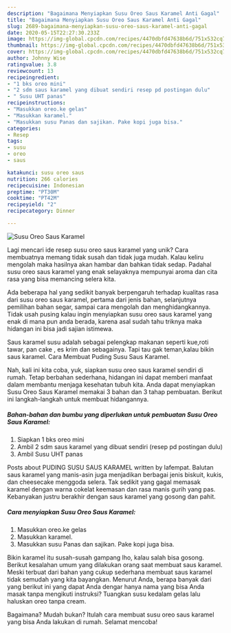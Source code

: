 ```yaml
---
description: "Bagaimana Menyiapkan Susu Oreo Saus Karamel Anti Gagal"
title: "Bagaimana Menyiapkan Susu Oreo Saus Karamel Anti Gagal"
slug: 2689-bagaimana-menyiapkan-susu-oreo-saus-karamel-anti-gagal
date: 2020-05-15T22:27:30.233Z
image: https://img-global.cpcdn.com/recipes/4470dbfd47638b6d/751x532cq70/susu-oreo-saus-karamel-foto-resep-utama.jpg
thumbnail: https://img-global.cpcdn.com/recipes/4470dbfd47638b6d/751x532cq70/susu-oreo-saus-karamel-foto-resep-utama.jpg
cover: https://img-global.cpcdn.com/recipes/4470dbfd47638b6d/751x532cq70/susu-oreo-saus-karamel-foto-resep-utama.jpg
author: Johnny Wise
ratingvalue: 3.8
reviewcount: 13
recipeingredient:
- "1 bks oreo mini"
- "2 sdm saus karamel yang dibuat sendiri resep pd postingan dulu"
- " Susu UHT panas"
recipeinstructions:
- "Masukkan oreo.ke gelas"
- "Masukkan karamel."
- "Masukkan susu Panas dan sajikan. Pake kopi juga bisa."
categories:
- Resep
tags:
- susu
- oreo
- saus

katakunci: susu oreo saus 
nutrition: 266 calories
recipecuisine: Indonesian
preptime: "PT30M"
cooktime: "PT42M"
recipeyield: "2"
recipecategory: Dinner

---
```



![Susu Oreo Saus Karamel](https://img-global.cpcdn.com/recipes/4470dbfd47638b6d/751x532cq70/susu-oreo-saus-karamel-foto-resep-utama.jpg)

Lagi mencari ide resep susu oreo saus karamel yang unik? Cara membuatnya memang tidak susah dan tidak juga mudah. Kalau keliru mengolah maka hasilnya akan hambar dan bahkan tidak sedap. Padahal susu oreo saus karamel yang enak selayaknya mempunyai aroma dan cita rasa yang bisa memancing selera kita.

Ada beberapa hal yang sedikit banyak berpengaruh terhadap kualitas rasa dari susu oreo saus karamel, pertama dari jenis bahan, selanjutnya pemilihan bahan segar, sampai cara mengolah dan menghidangkannya. Tidak usah pusing kalau ingin menyiapkan susu oreo saus karamel yang enak di mana pun anda berada, karena asal sudah tahu triknya maka hidangan ini bisa jadi sajian istimewa.

Saus karamel susu adalah sebagai pelengkap makanan seperti kue,roti tawar, pan cake , es krim dan sebagainya. Tapi tau gak teman,kalau bikin saus karamel. Cara Membuat Puding Susu Saus Karamel.


Nah, kali ini kita coba, yuk, siapkan susu oreo saus karamel sendiri di rumah. Tetap berbahan sederhana, hidangan ini dapat memberi manfaat dalam membantu menjaga kesehatan tubuh kita. Anda dapat menyiapkan Susu Oreo Saus Karamel memakai 3 bahan dan 3 tahap pembuatan. Berikut ini langkah-langkah untuk membuat hidangannya.

<!--inarticleads1-->

##### Bahan-bahan dan bumbu yang diperlukan untuk pembuatan Susu Oreo Saus Karamel:

1. Siapkan 1 bks oreo mini
1. Ambil 2 sdm saus karamel yang dibuat sendiri (resep pd postingan dulu)
1. Ambil  Susu UHT panas


Posts about PUDING SUSU SAUS KARAMEL written by lafempat. Balutan saus karamel yang manis-asin juga menjadikan berbagai jenis biskuit, kukis, dan cheesecake menggoda selera. Tak sedikit yang gagal memasak karamel dengan warna cokelat keemasan dan rasa manis gurih yang pas. Kebanyakan justru berakhir dengan saus karamel yang gosong dan pahit. 

<!--inarticleads2-->

##### Cara menyiapkan Susu Oreo Saus Karamel:

1. Masukkan oreo.ke gelas
1. Masukkan karamel.
1. Masukkan susu Panas dan sajikan. Pake kopi juga bisa.


Bikin karamel itu susah-susah gampang lho, kalau salah bisa gosong. Berikut kesalahan umum yang dilakukan orang saat membuat saus karamel. Meski terbuat dari bahan yang cukup sederhana membuat saus karamel tidak semudah yang kita bayangkan. Menurut Anda, berapa banyak dari yang berikut ini yang dapat Anda dengar hanya nama yang bisa Anda masak tanpa mengikuti instruksi? Tuangkan susu kedalam gelas lalu haluskan oreo tanpa cream. 

Bagaimana? Mudah bukan? Itulah cara membuat susu oreo saus karamel yang bisa Anda lakukan di rumah. Selamat mencoba!
